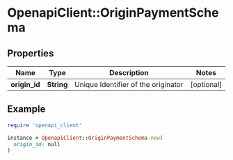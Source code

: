 # OpenapiClient::OriginPaymentSchema

## Properties

| Name | Type | Description | Notes |
| ---- | ---- | ----------- | ----- |
| **origin_id** | **String** | Unique Identifier of the originator | [optional] |

## Example

```ruby
require 'openapi_client'

instance = OpenapiClient::OriginPaymentSchema.new(
  origin_id: null
)
```


